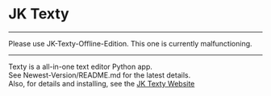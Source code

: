 # JK Texty
---
Please use JK-Texty-Offline-Edition. This one is currently malfunctioning.

---
Texty is a all-in-one text editor Python app.  
See Newest-Version/README.md for the latest details.  
Also, for details and installing, see the [JK Texty Website](https://sites.google.com/view/jk-texty-website/ "The JK Texty Website made by Jack Freund")

